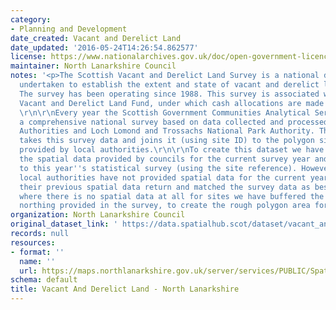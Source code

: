```yaml
---
category:
- Planning and Development
date_created: Vacant and Derelict Land
date_updated: '2016-05-24T14:26:54.862577'
license: https://www.nationalarchives.gov.uk/doc/open-government-licence/version/3/
maintainer: North Lanarkshire Council
notes: '<p>The Scottish Vacant and Derelict Land Survey is a national data collection
  undertaken to establish the extent and state of vacant and derelict land in Scotland.
  The survey has been operating since 1988. This survey is associated with the Scottish
  Vacant and Derelict Land Fund, under which cash allocations are made to local authorities.
  \r\n\r\nEvery year the Scottish Government Communities Analytical Services produce
  a comprehensive national survey based on data collected and processed from all Local
  Authorities and Loch Lomond and Trossachs National Park Authority. The Spatial Hub
  takes this survey data and joins it (using site ID) to the polygon site information
  provided by local authorities.\r\n\r\nTo create this dataset we have taken all of
  the spatial data provided by councils for the current survey year and combined it
  to this year''s statistical survey (using the site reference). However: \r\n- where
  local authorities have not provided spatial data for the current year, we have used
  their previous spatial data return and matched the survey data as best we can,\r\n-
  where there is no spatial data at all for sites we have buffered the easting and
  northing provided in the survey, to create the rough polygon area for a site.                                                                                                                                                                                                                                                                                                                                                                                                                                                                                                                                                                                                                                                                                                                                                                                                                                                                                                                                                                                                                                                                                                                                                                                                                                                                                                                                                                                                                                                                                        </p>'
organization: North Lanarkshire Council
original_dataset_link: ' https://data.spatialhub.scot/dataset/vacant_and_derelict_land-nl'
records: null
resources:
- format: ''
  name: ''
  url: https://maps.northlanarkshire.gov.uk/server/services/PUBLIC/SpatialHubLayers/MapServer/WFSServer?request=GetCapabilities&service=WFS
schema: default
title: Vacant And Derelict Land - North Lanarkshire
---
```

